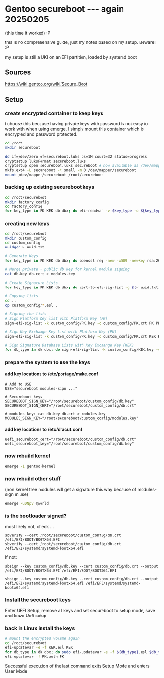 # Gentoo secureboot --- again 20250205
(this time it worked) :P

this is no comprehensive guide, just my notes based on my setup. Beware! :P

my setup is still a UKI on an EFI partition, loaded by systemd boot

## Sources
https://wiki.gentoo.org/wiki/Secure_Boot

## Setup

### create encrypted container to keep keys
i choose this because having private keys with password is not easy to work with when using emerge. I simply mount this container which is encrypted and password protected.

```bash
cd /root
mkdir secureboot

dd if=/dev/zero of=secureboot.luks bs=1M count=32 status=progress
cryptsetup luksFormat secureboot.luks
cryptsetup open secureboot.luks secureboot # now available as /dev/mapper/secureboot
mkfs.ext4 -L secureboot -t small -m 0 /dev/mapper/secureboot
mount /dev/mapper/secureboot /root/secureboot
```
### backing up existing secureboot keys
```bash
cd /root/secureboot
mkdir factory_config
cd factory_config
for key_type in PK KEK db dbx; do efi-readvar -v $key_type -o ${key_type}.esl; done
```

### creating new keys
```bash
cd /root/secureboot
mkdir custom_config
cd custom_config
uuidgen > uuid.txt

# Generate Keys
for key_type in PK KEK db dbx; do openssl req -new -x509 -newkey rsa:2048 -subj "/CN=Gentoo ${key_type}" -keyout ${key_type}.key -out ${key_type}.crt -days 9999 -noenc -sha256; done

# Merge private + public db key for kernel module signing
cat db.key db.cert > modules.key

# Create Signature Lists
for key_type in PK KEK db dbx; do cert-to-efi-sig-list -g $(< uuid.txt) ${key_type}.crt ${key_type}.esl; done

# Copying lists
cd ..
cp custom_config/*.esl .

# Signing the lists
# Sign Platform Key list with Platform Key (PK)
sign-efi-sig-list -k custom_config/PK.key -c custom_config/PK.crt PK PK.esl PK.auth

# Sign Key Exchange Key List with Platform Key (PK)
sign-efi-sig-list -k custom_config/PK.key -c custom_config/PK.crt KEK KEK.esl KEK.auth

# Sign Signature Database Lists with Key Exchange Key (KEK)
for db_type in db dbx; do sign-efi-sig-list -k custom_config/KEK.key -c custom_config/KEK.crt $db_type ${db_type}.esl ${db_type}.auth ; done

```
### prepare the system to use the keys

#### add key locations to /etc/portage/make.conf
```
# Add to USE
USE="secureboot modules-sign ..."

# Secureboot keys
SECUREBOOT_SIGN_KEY="/root/secureboot/custom_config/db.key"
SECUREBOOT_SIGN_CERT="/root/secureboot/custom_config/db.crt"

# modules key: cat db.key db.crt > modules.key
MODULES_SIGN_KEY="/root/secureboot/custom_config/modules.key"
```

#### add key locations to /etc/dracut.conf
```
uefi_secureboot_cert="/root/secureboot/custom_config/db.crt"
uefi_secureboot_key="/root/secureboot/custom_config/db.key"
```

### now rebuild kernel
```bash
emerge -1 gentoo-kernel
```

### now rebuild other stuff 
(non kernel tree modules will get a signature this way because of modules-sign in use)
```bash
emerge -uDNpv @world
```

### is the bootloader signed?
most likely not, check ...
```
sbverify --cert /root/secureboot/custom_config/db.crt /efi/EFI/BOOT/BOOTX64.EFI
sbverify --cert /root/secureboot/custom_config/db.crt /efi/EFI/systemd/systemd-bootx64.efi
```

If not:
```
sbsign --key custom_config/db.key --cert custom_config/db.crt --output /efi/EFI/BOOT/BOOTX64.EFI /efi/EFI/BOOT/BOOTX64.EFI

sbsign --key custom_config/db.key --cert custom_config/db.crt --output /efi/EFI/systemd/systemd-bootx64.efi /efi/EFI/systemd/systemd-bootx64.efi
```

### Install the secureboot keys
Enter UEFI Setup, remove all keys and set secureboot to setup mode, save and leave Uefi setup

### back in Linux install the keys
```bash
# mount the encrypted volume again
cd /root/secureboot
efi-updatevar -e -f KEK.esl KEK
for db_type in db dbx; do sudo efi-updatevar -e -f ${db_type}.esl $db_type; done
efi-updatevar -f PK.auth PK
```
Successful execution of the last command exits Setup Mode and enters User Mode
